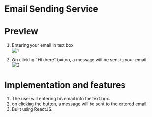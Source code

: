# Email Sending Service
# Preview
1. Entering your email in text box <br>
![1](https://user-images.githubusercontent.com/96954007/229899226-6dfeb7cf-7a02-409e-8805-74c7d4c07f76.PNG)

2. On clicking "Hi there" button, a message will be sent to your email <br>
![2](https://user-images.githubusercontent.com/96954007/229899434-82c7e2c1-854a-499a-9b3b-cec20a5f234b.PNG)

# Implementation and features
1. The user will entering his email into the text box.
2. on clicking the button, a message will be sent to the entered email.
3. Built using ReactJS.
